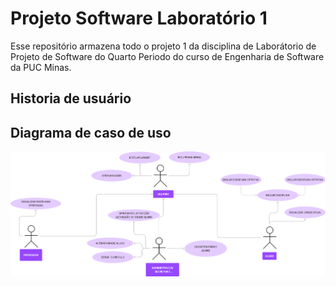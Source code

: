 # Projeto Software Laboratório 1
Esse repositório armazena todo o projeto 1 da disciplina de Laborátorio de Projeto de Software do Quarto Periodo do curso de Engenharia de Software da PUC Minas.

## Historia de usuário



## Diagrama de caso de uso
<img src="https://github.com/andre-cota/ProjSoftLab1/blob/d2a88c42ac4fc909ee02988c2a212f37f0ccc55d/Artefatos/Diagrama%20de%20caso%20de%20uso.png">
